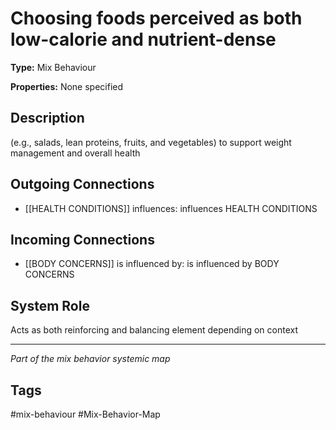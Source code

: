 # Choosing foods perceived as both low-calorie and nutrient-dense

**Type:** Mix Behaviour

**Properties:** None specified

## Description
(e.g., salads, lean proteins, fruits, and vegetables) to support weight management and overall health

## Outgoing Connections
- [[HEALTH CONDITIONS]] influences: influences HEALTH CONDITIONS

## Incoming Connections
- [[BODY CONCERNS]] is influenced by: is influenced by BODY CONCERNS

## System Role
Acts as both reinforcing and balancing element depending on context

---
*Part of the mix behavior systemic map*

## Tags
#mix-behaviour #Mix-Behavior-Map
